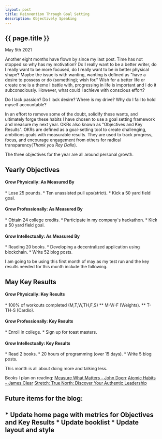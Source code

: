 ```yaml
---
layout: post
title: Reinvention Through Goal Setting
description: Objectively Speaking
---
```


{{ page.title }}
----------------

<p class="meta">May 5th 2021</p>

Another eight months have flown by since my last post. Time has not stopped so why has my motivation? Do I really want to be a better writer, do I really want to be more focused, do I really want to be in better physical shape? Maybe the issue is with wanting, wanting is defined as "have a desire to possess or do (something); wish for." Wish for a better life or create one is a theme I battle with, progressing in life is important and I do it subconsciously. However, what could I achieve with conscious effort?

Do I lack passion? Do I lack desire? Where is my drive? Why do I fail to hold myself accountable?

In an effort to remove some of the doubt, solidify these wants, and ultimately forge these habits I have chosen to use a goal setting framework and measure my next year. OKRs also known as "Objectives and Key Results". OKRs are defined as a goal-setting tool to create challenging, ambitions goals with measurable results. They are used to track progress, focus, and encourage engagement from others for radical transparency(*Thank you Ray Dalio*). 

The three objectives for the year are all around personal growth.

<h2>Yearly Objectives</h2>
 <h4>Grow Physically: As Measured By</h4>
* Lose 25 pounds.
* Ten unassisted pull ups(strict).
* Kick a 50 yard field goal.

 <h4>Grow Professionally: As Measured By</h4>
* Obtain 24 college credits.
* Participate in my company's hackathon.
* Kick a 50 yard field goal.

 <h4>Grow Intellectually: As Measured By</h4>
* Reading 20 books.
* Developing a decentralized application using blockchain.
* Write 52 blog posts.

I am going to be using this first month of may as my test run and the key results needed for this month include the following.

<h2>May Key Results</h2>
 <h4>Grow Physically: Key Results</h4>
* 100% of workouts completed (M,T,W,TH,F,S)
** M-W-F (Weights).
** T-TH-S (Cardio).

 <h4>Grow Professionally: Key Results</h4>
* Enroll in college.
* Sign up for toast masters.

 <h4>Grow Intellectually: Key Results</h4>
* Read 2 books.
* 20 hours of programming (over 15 days).
* Write 5 blog posts.

This month is all about doing more and talking less.

Books I plan on reading:
<a href="https://www.amazon.com/Measure-What-Matters-Google-Foundation/dp/0525536221">Measure What Matters - John Doerr</a>
<a href="https://jamesclear.com/">Atomic Habits - James Clear</a>
<a href="https://www.amazon.com/True-North-Discover-Authentic-Leadership/dp/0787987514">Stretch: True North: Discover Your Authentic Leadership</a>

<h2>Future items for the blog:<h2>
* Update home page with metrics for Objectives and Key Results
* Update booklist
* Update layout and style









